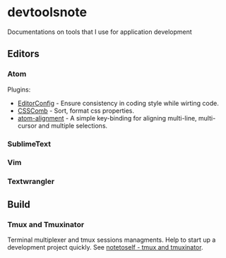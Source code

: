 # devtoolsnote
Documentations on tools that I use for application development

## Editors
### Atom
Plugins:  
* [EditorConfig](http://editorconfig.org/) - Ensure consistency in coding style while wirting code.
* [CSSComb](https://atom.io/packages/csscomb) - Sort, format css properties.
* [atom-alignment](https://atom.io/packages/atom-alignment) - A simple key-binding for aligning multi-line, multi-cursor and multiple selections.

### SublimeText


### Vim


### Textwrangler


## Build
### Tmux and Tmuxinator
Terminal multiplexer and tmux sessions managments. Help to start up a development project quickly. See [notetoself - tmux and tmuxinator](http://leoman730.github.io/notetoself/2016/11/17/tmux-and-tmuxinator).
